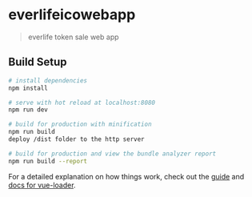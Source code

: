 # everlifeicowebapp

> everlife token sale web app

## Build Setup

``` bash
# install dependencies
npm install

# serve with hot reload at localhost:8080
npm run dev

# build for production with minification
npm run build
deploy /dist folder to the http server

# build for production and view the bundle analyzer report
npm run build --report
```

For a detailed explanation on how things work, check out the [guide](http://vuejs-templates.github.io/webpack/) and [docs for vue-loader](http://vuejs.github.io/vue-loader).
